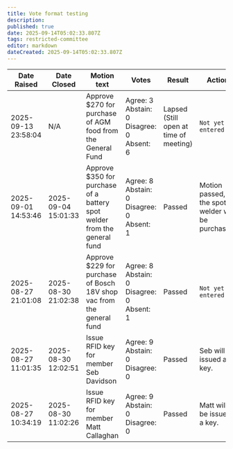 ```yaml
---
title: Vote format testing
description: 
published: true
date: 2025-09-14T05:02:33.807Z
tags: restricted-committee
editor: markdown
dateCreated: 2025-09-14T05:02:33.807Z
---
```


| Date Raised         | Date Closed         | Motion text                                                              | Votes                                              | Result                                 | Action                                            | Discussion   |
|---------------------|---------------------|--------------------------------------------------------------------------|----------------------------------------------------|----------------------------------------|---------------------------------------------------|--------------|
| 2025-09-13 23:58:04 | N/A                 | Approve $270 for purchase of AGM food from the General Fund              | Agree: 3<br>Abstain: 0<br>Disagree: 0<br>Absent: 6 | Lapsed (Still open at time of meeting) | `Not yet entered`                                 | N/A          |
| 2025-09-01 14:53:46 | 2025-09-04 15:01:33 | Approve $350 for purchase of a battery spot welder from the general fund | Agree: 8<br>Abstain: 0<br>Disagree: 0<br>Absent: 1 | Passed                                 | Motion passed, the spot welder will be purchased. | N/A          |
| 2025-08-27 21:01:08 | 2025-08-30 21:02:38 | Approve $229 for purchase of Bosch 18V shop vac from the general fund    | Agree: 8<br>Abstain: 0<br>Disagree: 0<br>Absent: 1 | Passed                                 | `Not yet entered`                                 | N/A          |
| 2025-08-27 11:01:35 | 2025-08-30 12:02:51 | Issue RFID key for member Seb Davidson                                   | Agree: 9<br>Abstain: 0<br>Disagree: 0              | Passed                                 | Seb will be issued a key.                         | N/A          |
| 2025-08-27 10:34:19 | 2025-08-30 11:02:26 | Issue RFID key for member Matt Callaghan                                 | Agree: 9<br>Abstain: 0<br>Disagree: 0              | Passed                                 | Matt will be issued a key.                        | N/A          |
